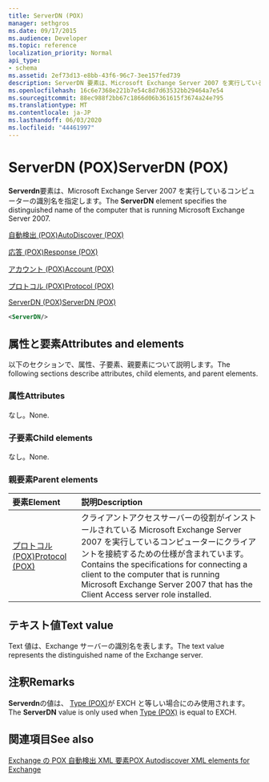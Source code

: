 ```yaml
---
title: ServerDN (POX)
manager: sethgros
ms.date: 09/17/2015
ms.audience: Developer
ms.topic: reference
localization_priority: Normal
api_type:
- schema
ms.assetid: 2ef73d13-e8bb-43f6-96c7-3ee157fed739
description: ServerDN 要素は、Microsoft Exchange Server 2007 を実行しているコンピューターの識別名を指定します。
ms.openlocfilehash: 16c6e7368e221b7e54c8d7d63532bb29464a7e54
ms.sourcegitcommit: 88ec988f2bb67c1866d06b361615f3674a24e795
ms.translationtype: MT
ms.contentlocale: ja-JP
ms.lasthandoff: 06/03/2020
ms.locfileid: "44461997"
---
```

# <a name="serverdn-pox"></a><span data-ttu-id="b0589-103">ServerDN (POX)</span><span class="sxs-lookup"><span data-stu-id="b0589-103">ServerDN (POX)</span></span>

<span data-ttu-id="b0589-104">**Serverdn**要素は、Microsoft Exchange Server 2007 を実行しているコンピューターの識別名を指定します。</span><span class="sxs-lookup"><span data-stu-id="b0589-104">The **ServerDN** element specifies the distinguished name of the computer that is running Microsoft Exchange Server 2007.</span></span> 
  
[<span data-ttu-id="b0589-105">自動検出 (POX)</span><span class="sxs-lookup"><span data-stu-id="b0589-105">AutoDiscover (POX)</span></span>](autodiscover-pox.md)
  
[<span data-ttu-id="b0589-106">応答 (POX)</span><span class="sxs-lookup"><span data-stu-id="b0589-106">Response (POX)</span></span>](response-pox.md)
  
[<span data-ttu-id="b0589-107">アカウント (POX)</span><span class="sxs-lookup"><span data-stu-id="b0589-107">Account (POX)</span></span>](account-pox.md)
  
[<span data-ttu-id="b0589-108">プロトコル (POX)</span><span class="sxs-lookup"><span data-stu-id="b0589-108">Protocol (POX)</span></span>](protocol-pox.md)
  
[<span data-ttu-id="b0589-109">ServerDN (POX)</span><span class="sxs-lookup"><span data-stu-id="b0589-109">ServerDN (POX)</span></span>](serverdn-pox.md)
  
```xml
<ServerDN/>
```

## <a name="attributes-and-elements"></a><span data-ttu-id="b0589-110">属性と要素</span><span class="sxs-lookup"><span data-stu-id="b0589-110">Attributes and elements</span></span>

<span data-ttu-id="b0589-111">以下のセクションで、属性、子要素、親要素について説明します。</span><span class="sxs-lookup"><span data-stu-id="b0589-111">The following sections describe attributes, child elements, and parent elements.</span></span>
  
### <a name="attributes"></a><span data-ttu-id="b0589-112">属性</span><span class="sxs-lookup"><span data-stu-id="b0589-112">Attributes</span></span>

<span data-ttu-id="b0589-113">なし。</span><span class="sxs-lookup"><span data-stu-id="b0589-113">None.</span></span>
  
### <a name="child-elements"></a><span data-ttu-id="b0589-114">子要素</span><span class="sxs-lookup"><span data-stu-id="b0589-114">Child elements</span></span>

<span data-ttu-id="b0589-115">なし。</span><span class="sxs-lookup"><span data-stu-id="b0589-115">None.</span></span>
  
### <a name="parent-elements"></a><span data-ttu-id="b0589-116">親要素</span><span class="sxs-lookup"><span data-stu-id="b0589-116">Parent elements</span></span>

|<span data-ttu-id="b0589-117">**要素**</span><span class="sxs-lookup"><span data-stu-id="b0589-117">**Element**</span></span>|<span data-ttu-id="b0589-118">**説明**</span><span class="sxs-lookup"><span data-stu-id="b0589-118">**Description**</span></span>|
|:-----|:-----|
|[<span data-ttu-id="b0589-119">プロトコル (POX)</span><span class="sxs-lookup"><span data-stu-id="b0589-119">Protocol (POX)</span></span>](protocol-pox.md) <br/> |<span data-ttu-id="b0589-120">クライアントアクセスサーバーの役割がインストールされている Microsoft Exchange Server 2007 を実行しているコンピューターにクライアントを接続するための仕様が含まれています。</span><span class="sxs-lookup"><span data-stu-id="b0589-120">Contains the specifications for connecting a client to the computer that is running Microsoft Exchange Server 2007 that has the Client Access server role installed.</span></span>  <br/> |
   
## <a name="text-value"></a><span data-ttu-id="b0589-121">テキスト値</span><span class="sxs-lookup"><span data-stu-id="b0589-121">Text value</span></span>

<span data-ttu-id="b0589-122">Text 値は、Exchange サーバーの識別名を表します。</span><span class="sxs-lookup"><span data-stu-id="b0589-122">The text value represents the distinguished name of the Exchange server.</span></span>
  
## <a name="remarks"></a><span data-ttu-id="b0589-123">注釈</span><span class="sxs-lookup"><span data-stu-id="b0589-123">Remarks</span></span>

<span data-ttu-id="b0589-124">**Serverdn**の値は、 [Type (POX)](type-pox.md)が EXCH と等しい場合にのみ使用されます。</span><span class="sxs-lookup"><span data-stu-id="b0589-124">The **ServerDN** value is only used when [Type (POX)](type-pox.md) is equal to EXCH.</span></span> 
  
## <a name="see-also"></a><span data-ttu-id="b0589-125">関連項目</span><span class="sxs-lookup"><span data-stu-id="b0589-125">See also</span></span>



[<span data-ttu-id="b0589-126">Exchange の POX 自動検出 XML 要素</span><span class="sxs-lookup"><span data-stu-id="b0589-126">POX Autodiscover XML elements for Exchange</span></span>](pox-autodiscover-xml-elements-for-exchange.md)

